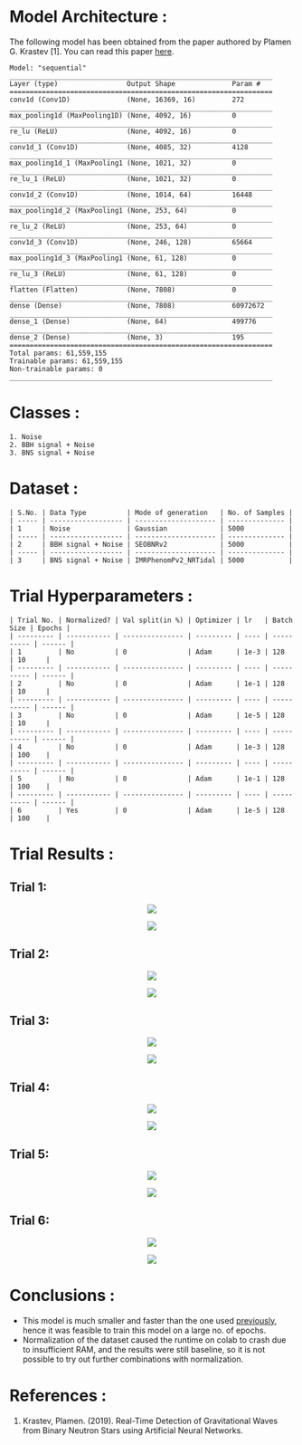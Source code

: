 # Model Architecture :
The following model has been obtained from the paper authored by Plamen G. Krastev [1]. You can read this paper [here](/Literature%20Review/Classification/1D-CNN/krastev_1.pdf).
``` 
Model: "sequential"
_________________________________________________________________
Layer (type)                 Output Shape              Param #   
=================================================================
conv1d (Conv1D)              (None, 16369, 16)         272       
_________________________________________________________________
max_pooling1d (MaxPooling1D) (None, 4092, 16)          0         
_________________________________________________________________
re_lu (ReLU)                 (None, 4092, 16)          0         
_________________________________________________________________
conv1d_1 (Conv1D)            (None, 4085, 32)          4128      
_________________________________________________________________
max_pooling1d_1 (MaxPooling1 (None, 1021, 32)          0         
_________________________________________________________________
re_lu_1 (ReLU)               (None, 1021, 32)          0         
_________________________________________________________________
conv1d_2 (Conv1D)            (None, 1014, 64)          16448     
_________________________________________________________________
max_pooling1d_2 (MaxPooling1 (None, 253, 64)           0         
_________________________________________________________________
re_lu_2 (ReLU)               (None, 253, 64)           0         
_________________________________________________________________
conv1d_3 (Conv1D)            (None, 246, 128)          65664     
_________________________________________________________________
max_pooling1d_3 (MaxPooling1 (None, 61, 128)           0         
_________________________________________________________________
re_lu_3 (ReLU)               (None, 61, 128)           0         
_________________________________________________________________
flatten (Flatten)            (None, 7808)              0         
_________________________________________________________________
dense (Dense)                (None, 7808)              60972672  
_________________________________________________________________
dense_1 (Dense)              (None, 64)                499776    
_________________________________________________________________
dense_2 (Dense)              (None, 3)                 195       
=================================================================
Total params: 61,559,155
Trainable params: 61,559,155
Non-trainable params: 0
_________________________________________________________________
```

# Classes :
```
1. Noise 
2. BBH signal + Noise
3. BNS signal + Noise
```

# Dataset :
```
| S.No. | Data Type          | Mode of generation   | No. of Samples |
| ----- | ------------------ | -------------------- | -------------- |
| 1     | Noise              | Gaussian             | 5000           |
| ----- | ------------------ | -------------------- | -------------- |
| 2     | BBH signal + Noise | SEOBNRv2             | 5000           |
| ----- | ------------------ | -------------------- | -------------- |
| 3     | BNS signal + Noise | IMRPhenomPv2_NRTidal | 5000           |
```

# Trial Hyperparameters :
```
| Trial No. | Normalized? | Val split(in %) | Optimizer | lr   | Batch Size | Epochs |
| --------- | ----------- | --------------- | --------- | ---- | ---------- | ------ |
| 1         | No          | 0               | Adam      | 1e-3 | 128        | 10     |
| --------- | ----------- | --------------- | --------- | ---- | ---------- | ------ |
| 2         | No          | 0               | Adam      | 1e-1 | 128        | 10     |
| --------- | ----------- | --------------- | --------- | ---- | ---------- | ------ |
| 3         | No          | 0               | Adam      | 1e-5 | 128        | 10     |
| --------- | ----------- | --------------- | --------- | ---- | ---------- | ------ |
| 4         | No          | 0               | Adam      | 1e-3 | 128        | 100    |
| --------- | ----------- | --------------- | --------- | ---- | ---------- | ------ |
| 5         | No          | 0               | Adam      | 1e-1 | 128        | 100    |
| --------- | ----------- | --------------- | --------- | ---- | ---------- | ------ |
| 6         | Yes         | 0               | Adam      | 1e-5 | 128        | 100    |
```

# Trial Results :
## Trial 1:
<p align="center"> <img src="screenshots/graph_1.png"> </p>
<p align="center"> <img src="screenshots/1dcnn_multi_class_model_21.png"> </p>


## Trial 2:
<p align="center"> <img src="screenshots/graph_2.png"> </p>
<p align="center"> <img src="screenshots/1dcnn_multi_class_model_22.png"> </p>


## Trial 3:
<p align="center"> <img src="screenshots/graph_3.png"> </p>
<p align="center"> <img src="screenshots/1dcnn_multi_class_model_23.png"> </p>


## Trial 4:
<p align="center"> <img src="screenshots/graph_4.png"> </p>
<p align="center"> <img src="screenshots/1dcnn_multi_class_model_24.png"> </p>


## Trial 5:
<p align="center"> <img src="screenshots/graph_5.png"> </p>
<p align="center"> <img src="screenshots/1dcnn_multi_class_model_25.png"> </p>


## Trial 6:
<p align="center"> <img src="screenshots/graph_6.png"> </p>
<p align="center"> <img src="screenshots/1dcnn_multi_class_model_26.png"> </p>


# Conclusions :

+ This model is much smaller and faster than the one used [previously](/models/1D-CNN%20Multi-class/Model%201/), hence it was feasible to train this model on a large no. of epochs.
+ Normalization of the dataset caused the runtime on colab to crash due to insufficient RAM, and the results were still baseline, so it is not possible to try out further combinations with normalization.

# References :
1. Krastev, Plamen. (2019). Real-Time Detection of Gravitational Waves from Binary Neutron Stars using Artificial Neural Networks.




